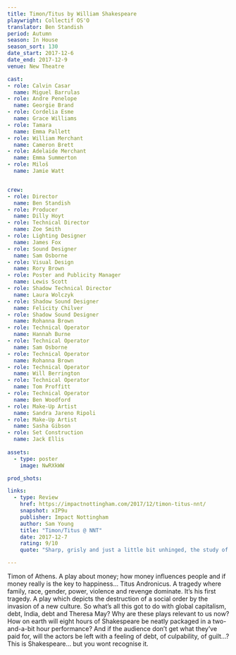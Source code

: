 ```yaml
---
title: Timon/Titus by William Shakespeare
playwright: Collectif OS'O
translator: Ben Standish
period: Autumn
season: In House
season_sort: 130
date_start: 2017-12-6
date_end: 2017-12-9
venue: New Theatre

cast:
- role: Calvin Casar 
  name: Miguel Barrulas
- role: Andre Penelope
  name: Georgie Brand
- role: Cordelia Esme
  name: Grace Williams
- role: Tamara
  name: Emma Pallett
- role: William Merchant
  name: Cameron Brett
- role: Adelaide Merchant
  name: Emma Summerton
- role: Miloš
  name: Jamie Watt


crew:
- role: Director
  name: Ben Standish
- role: Producer
  name: Dilly Hoyt
- role: Technical Director
  name: Zoe Smith
- role: Lighting Designer
  name: James Fox
- role: Sound Designer
  name: Sam Osborne
- role: Visual Design
  name: Rory Brown
- role: Poster and Publicity Manager
  name: Lewis Scott
- role: Shadow Technical Director
  name: Laura Wolczyk
- role: Shadow Sound Designer
  name: Felicity Chilver
- role: Shadow Sound Designer
  name: Rohanna Brown
- role: Technical Operator
  name: Hannah Burne
- role: Technical Operator
  name: Sam Osborne
- role: Technical Operator
  name: Rohanna Brown
- role: Technical Operator
  name: Will Berrington
- role: Technical Operator
  name: Tom Proffitt
- role: Technical Operator
  name: Ben Woodford
- role: Make-Up Artist
  name: Sandra Jareno Ripoli
- role: Make-Up Artist
  name: Sasha Gibson
- role: Set Construction
  name: Jack Ellis
  
assets:
  - type: poster
    image: NwRXkWW

prod_shots:

links:
  - type: Review
    href: https://impactnottingham.com/2017/12/timon-titus-nnt/
    snapshot: xIP9u
    publisher: Impact Nottingham
    author: Sam Young
    title: "Timon/Titus @ NNT"
    date: 2017-12-7
    rating: 9/10
    quote: "Sharp, grisly and just a little bit unhinged, the study of debt has never been so much fun."

---
```


Timon of Athens. A play about money; how money influences people and if money really is the key to happiness… Titus Andronicus. A tragedy where family, race, gender, power, violence and revenge dominate. It’s his first tragedy. A play which depicts the destruction of a social order by the invasion of a new culture. So what’s all this got to do with global capitalism, debt, India, debt and Theresa May? Why are these plays relevant to us now? How on earth will eight hours of Shakespeare be neatly packaged in a two-and-a-bit hour performance? And if the audience don’t get what they’ve paid for, will the actors be left with a feeling of debt, of culpability, of guilt...? This is Shakespeare… but you wont recognise it.
